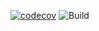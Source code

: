 [![codecov](https://codecov.io/gh/cwlittle/rust-ci-tester/branch/master/graph/badge.svg?token=7GS1LFK0PM)](https://codecov.io/gh/cwlittle/rust-ci-tester)
![Build](https://github.com/github/cwlittle/actions/workflows/rust.yml/badge.svg?branch=master)
